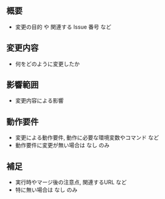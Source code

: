 ## 概要

* 変更の目的 や 関連する Issue 番号 など

## 変更内容

* 何をどのように変更したか

## 影響範囲

* 変更内容による影響

## 動作要件

* 変更による動作要件, 動作に必要な環境変数やコマンド など
* 動作要件に変更が無い場合は なし のみ

## 補足

* 実行時やマージ後の注意点, 関連するURL など
* 特に無い場合は なし のみ
